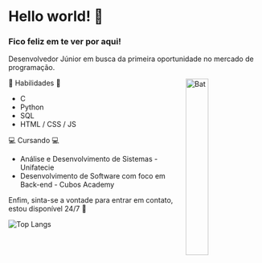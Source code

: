 # Hello world! 👋
### Fico feliz em te ver por aqui! 

Desenvolvedor Júnior em busca da primeira oportunidade no mercado de programação.

<img align='right' src="https://i.pinimg.com/originals/45/40/cf/4540cfd8909197c2559dd30a7234f63e.gif" alt="Bat" style="width:30%">

🌱 Habilidades 🌱
- C
- Python
- SQL
- HTML / CSS / JS

 💻 Cursando 💻 

- Análise e Desenvolvimento de Sistemas - Unifatecie 
- Desenvolvimento de Software com foco em Back-end - Cubos Academy

Enfim, sinta-se a vontade para entrar em contato, estou disponível 24/7 🧐  

![Top Langs](https://github-readme-stats.vercel.app/api/top-langs/?username=oFlik&hide_progress=true&theme=transparent&hide=PowerShell,C++)
